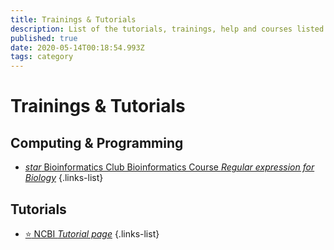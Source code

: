 ```yaml
---
title: Trainings & Tutorials
description: List of the tutorials, trainings, help and courses listed on this website
published: true
date: 2020-05-14T00:18:54.993Z
tags: category
---
```


# Trainings & Tutorials

## Computing & Programming

- [*star* Bioinformatics Club Bioinformatics Course *Regular expression for Biology*](/trainings-tutorials/computing-programming/Bioinformatics-Club-Bioinformatics-Course/)
{.links-list}

## Tutorials

- [:star: NCBI *Tutorial page*](https://vdclab-wiki.herokuapp.com/trainings-tutorials/tutorials/NCBI-tutorials/)
{.links-list}
